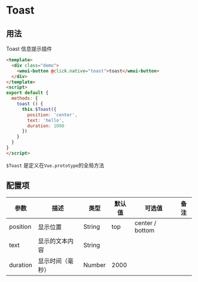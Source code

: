 # Toast

## 用法

Toast 信息提示插件

```html
<template>
  <div class="demo">
    <wmui-button @click.native="toast">toast</wmui-button>
  </div>
</template>
<script>
export default {
  methods: {
    toast () {
      this.$Toast({
        position: 'center',
        text: 'hello',
        duration: 1000
      })
    }
  }
}
</script>
```

`$Toast` 是定义在`Vue.prototype`的全局方法

## 配置项

| 参数 | 描述 | 类型 | 默认值 | 可选值 | 备注 |
|------|-----|------|--------|-------| ---- |
| position  | 显示位置 | String | top | center / bottom   |  |
| text | 显示的文本内容 | String |
| duration | 显示时间（毫秒） | Number | 2000 | 

